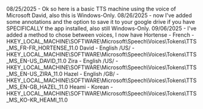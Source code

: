 08/25/2025 - Ok so here is a basic TTS machine using the voice of Microsoft David, also this is Windows-Only.
08/26/2025 - now I've added some annotations and the option to save it to your google drive if you have SPECIFICALLY the app installed, also still Windows-Only.
09/06/2025 - I've added a method to chose between voices, I now have
Hortense - French - HKEY_LOCAL_MACHINE\SOFTWARE\Microsoft\Speech\Voices\Tokens\TTS_MS_FR-FR_HORTENSE_11.0
David - English /US/ - HKEY_LOCAL_MACHINE\SOFTWARE\Microsoft\Speech\Voices\Tokens\TTS_MS_EN-US_DAVID_11.0
Zira - English /US/ - HKEY_LOCAL_MACHINE\SOFTWARE\Microsoft\Speech\Voices\Tokens\TTS_MS_EN-US_ZIRA_11.0
Hazel - English /GB/ - HKEY_LOCAL_MACHINE\SOFTWARE\Microsoft\Speech\Voices\Tokens\TTS_MS_EN-GB_HAZEL_11.0
Heami - Korean - HKEY_LOCAL_MACHINE\SOFTWARE\Microsoft\Speech\Voices\Tokens\TTS_MS_KO-KR_HEAMI_11.0
